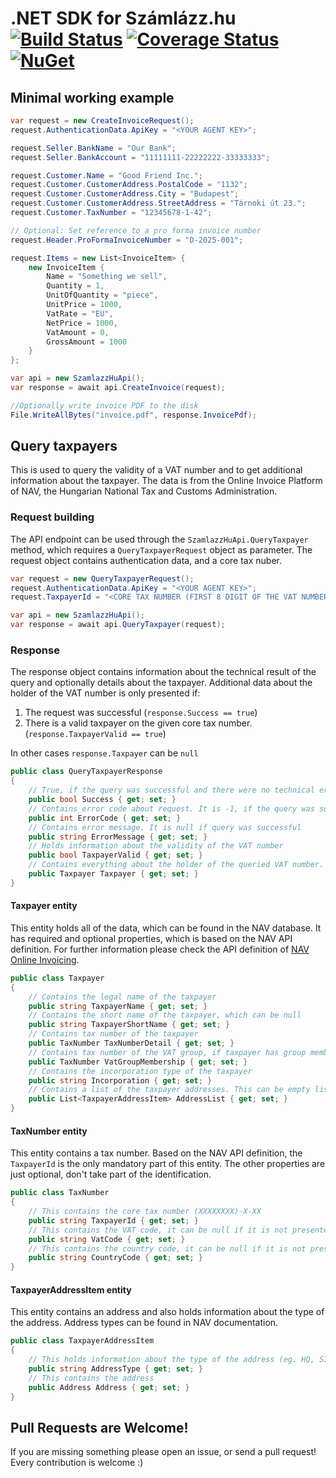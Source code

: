 # .NET SDK for Számlázz.hu [![Build Status](https://github.com/codesharp-hu/szamlazz-hu-sdk/workflows/Test/badge.svg?branch=master)](https://github.com/BootGen/BootGen/actions) [![Coverage Status](https://coveralls.io/repos/github/codesharp-hu/szamlazz-hu-sdk/badge.svg?branch=master)](https://coveralls.io/github/codesharp-hu/szamlazz-hu-sdk?branch=master) [![NuGet](https://img.shields.io/nuget/v/szamlazz-hu-sdk.svg)](https://www.nuget.org/packages/szamlazz-hu-sdk/)

## Minimal working example

```csharp
var request = new CreateInvoiceRequest();
request.AuthenticationData.ApiKey = "<YOUR AGENT KEY>";

request.Seller.BankName = "Our Bank";
request.Seller.BankAccount = "11111111-22222222-33333333";

request.Customer.Name = "Good Friend Inc.";
request.Customer.CustomerAddress.PostalCode = "1132";
request.Customer.CustomerAddress.City = "Budapest";
request.Customer.CustomerAddress.StreetAddress = "Tárnoki út 23.";
request.Customer.TaxNumber = "12345678-1-42";

// Optional: Set reference to a pro forma invoice number
request.Header.ProFormaInvoiceNumber = "D-2025-001";

request.Items = new List<InvoiceItem> {
    new InvoiceItem {
        Name = "Something we sell",
        Quantity = 1,
        UnitOfQuantity = "piece",
        UnitPrice = 1000,
        VatRate = "EU",
        NetPrice = 1000,
        VatAmount = 0,
        GrossAmount = 1000
    }
};

var api = new SzamlazzHuApi();
var response = await api.CreateInvoice(request);

//Optionally write invoice PDF to the disk
File.WriteAllBytes("invoice.pdf", response.InvoicePdf);
```

## Query taxpayers

This is used to query the validity of a VAT number and to get additional information about the taxpayer. The data is from the Online Invoice Platform of NAV, the Hungarian National Tax and Customs Administration.

### Request building

The API endpoint can be used through the `SzamlazzHuApi.QueryTaxpayer` method, which requires a `QueryTaxpayerRequest` object as parameter. The request object contains authentication data, and a core tax nuber.

```csharp
var request = new QueryTaxpayerRequest();
request.AuthenticationData.ApiKey = "<YOUR AGENT KEY>";
request.TaxpayerId = "<CORE TAX NUMBER (FIRST 8 DIGIT OF THE VAT NUMBER)>"

var api = new SzamlazzHuApi();
var response = await api.QueryTaxpayer(request);
```

### Response

The response object contains information about the technical result of the query and optionally details about the taxpayer. Additional data about the holder of the VAT number is only presented if:
1) The request was successful (`response.Success == true`)
2) There is a valid taxpayer on the given core tax number. (`response.TaxpayerValid == true`)

In other cases `response.Taxpayer` can be `null` 

```csharp
public class QueryTaxpayerResponse
{
    // True, if the query was successful and there were no technical error in communication
    public bool Success { get; set; }
    // Contains error code about request. It is -1, if the query was successful
    public int ErrorCode { get; set; }
    // Contains error message. It is null if query was successful
    public string ErrorMessage { get; set; }
    // Holds information about the validity of the VAT number
    public bool TaxpayerValid { get; set; }
    // Contains everything about the holder of the queried VAT number. It can be null in case the TaxpayerValid is false
    public Taxpayer Taxpayer { get; set; }       
}
```

#### Taxpayer entity

This entity holds all of the data, which can be found in the NAV database. It has required and optional properties, which is based on the NAV API definition. For further information please check the API definition of [NAV Online Invoicing](https://github.com/nav-gov-hu/Online-Invoice). 

```csharp
public class Taxpayer
{
    // Contains the legal name of the taxpayer
    public string TaxpayerName { get; set; }
    // Contains the short name of the taxpayer, which can be null               
    public string TaxpayerShortName { get; set; }
    // Contains tax number of the taxpayer
    public TaxNumber TaxNumberDetail { get; set; }
    // Contains tax number of the VAT group, if taxpayer has group membership
    public TaxNumber VatGroupMembership { get; set; }
    // Contains the incorporation type of the taxpayer
    public string Incorporation { get; set; }
    // Contains a list of the taxpayer addresses. This can be empty list   
    public List<TaxpayerAddressItem> AddressList { get; set; }
}
```

#### TaxNumber entity

This entity contains a tax number. Based on the NAV API definition, the `TaxpayerId` is the only mandatory part of this entity. The other properties are just optional, don't take part of the identification.

```csharp
public class TaxNumber
{
    // This contains the core tax number (XXXXXXXX)-X-XX
    public string TaxpayerId { get; set; }
    // This contains the VAT code, it can be null if it is not presented (eg. group VAT number) XXXXXXXX-(X)-XX
    public string VatCode { get; set; }
    // This contains the country code, it can be null if it is not presented (eg. group VAT number) XXXXXXXX-X-(XX)
    public string CountryCode { get; set; }
}
```

#### TaxpayerAddressItem entity

This entity contains an address and also holds information about the type of the address. Address types can be found in NAV documentation.

```csharp
public class TaxpayerAddressItem
{
    // This holds information about the type of the address (eg. HQ, SITE, etc.). See NAV documentation about the possible codes.
    public string AddressType { get; set; }
    // This contains the address    
    public Address Address { get; set; }
}
```

## Pull Requests are Welcome!

If you are missing something please open an issue, or send a pull request! Every contribution is welcome :)
